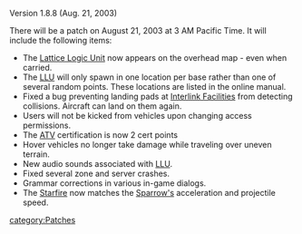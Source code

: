 Version 1.8.8 (Aug. 21, 2003)

There will be a patch on August 21, 2003 at 3 AM Pacific Time. It will
include the following items:

- The [Lattice Logic Unit](Lattice_Logic_Unit.md "wikilink") now appears
  on the overhead map - even when carried.
- The [LLU](LLU.md "wikilink") will only spawn in one location per base
  rather than one of several random points. These locations are listed
  in the online manual.
- Fixed a bug preventing landing pads at [Interlink
  Facilities](Interlink_Facility.md "wikilink") from detecting
  collisions. Aircraft can land on them again.
- Users will not be kicked from vehicles upon changing access
  permissions.
- The [ATV](ATV.md "wikilink") certification is now 2 cert points
- Hover vehicles no longer take damage while traveling over uneven
  terrain.
- New audio sounds associated with [LLU](LLU.md "wikilink").
- Fixed several zone and server crashes.
- Grammar corrections in various in-game dialogs.
- The [Starfire](Starfire.md "wikilink") now matches the
  [Sparrow's](Sparrow.md "wikilink") acceleration and projectile speed.

[category:Patches](category:Patches.md "wikilink")
